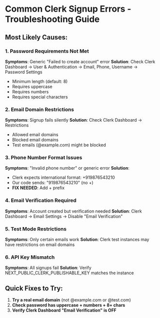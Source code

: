 # Common Clerk Signup Errors - Troubleshooting Guide

## Most Likely Causes:

### 1. Password Requirements Not Met
**Symptoms**: Generic "Failed to create account" error
**Solution**: Check Clerk Dashboard → User & Authentication → Email, Phone, Username → Password Settings
- Minimum length (default: 8)
- Requires uppercase
- Requires numbers  
- Requires special characters

### 2. Email Domain Restrictions
**Symptoms**: Signup fails silently
**Solution**: Check Clerk Dashboard → Restrictions
- Allowed email domains
- Blocked email domains
- Test emails (@example.com) might be blocked

### 3. Phone Number Format Issues
**Symptoms**: "Invalid phone number" or generic error
**Solution**: 
- Clerk expects international format: +919876543210
- Our code sends: "919876543210" (no +)
- **FIX NEEDED**: Add + prefix

### 4. Email Verification Required
**Symptoms**: Account created but verification needed
**Solution**: Clerk Dashboard → Email Settings → Disable "Email Verification"

### 5. Test Mode Restrictions
**Symptoms**: Only certain emails work
**Solution**: Clerk test instances may have restrictions on email domains

### 6. API Key Mismatch
**Symptoms**: All signups fail
**Solution**: Verify NEXT_PUBLIC_CLERK_PUBLISHABLE_KEY matches the instance

## Quick Fixes to Try:

1. **Try a real email domain** (not @example.com or @test.com)
2. **Check password has uppercase + numbers + 8+ chars**
3. **Verify Clerk Dashboard "Email Verification" is OFF**

